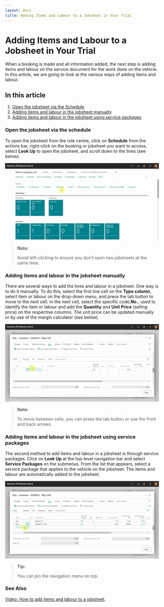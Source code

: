 ```yaml
---
layout: docs
title: Adding Items and Labour to a Jobsheet in Your Trial
---
```


# Adding Items and Labour to a Jobsheet in Your Trial

When a booking is made and all information added, the next step is adding items and labour on the service document for the work done on the vehicle. In this article, we are going to look at the various ways of adding items and labour.

## In this article

1. [Open the jobsheet via the Schedule](#open-the-jobsheet-via-the-schedule)
2. [Adding items and labour in the jobsheet manually](#adding-items-and-labour-in-the-jobsheet-manually)
3. [Adding items and labour in the jobsheet using service packages](#adding-items-and-labour-in-the-jobsheet-using-service-packages)

### Open the jobsheet via the schedule
To open the jobsheet from the role centre, click on **Schedule** from the actions bar, right-click on the booking or jobsheet you want to access, select **Look Up** to open the jobsheet, and scroll down to the lines (see below).

![](media/garagehive-trial-adding-items-and-labour-to-a-jobsheet1.gif)

> **Note:** 
>
> Avoid left-clicking to ensure you don’t open two jobsheets at the same time.

### Adding items and labour in the jobsheet manually
There are several ways to add the lines and labour in a jobsheet. One way is to do it manually. To do this, select the first line cell on the **Type column**, select item or labour on the drop-down menu, and press the tab button to move to the next cell. In the next cell, select the specific code,**No.**, used to identify the item or labour and add the **Quantity** and **Unit Price** (selling price) on the respective columns. The unit price can be updated manually or by use of the margin calculator (see below).

![](media/garagehive-trial-adding-items-and-labour-to-a-jobsheet2.gif)

> **Note:**
>
> To move between cells, you can press the tab button or use the front and back arrows. 

### Adding items and labour in the jobsheet using service packages
The second method to add items and labour in a jobsheet is through service packages. Click on **Look Up** at the top-level navigation bar and select **Service Packages** on the submenus. From the list that appears, select a service package that applies to the vehicle on the jobsheet. The items and labour are automatically added to the jobsheet.

![](media/garagehive-trial-adding-items-and-labour-to-a-jobsheet3.gif)

> **Tip:** 
>
> You can pin the navigation menu on top.

### **See Also**

[Video: How to add items and labour to a jobsheet](https://www.youtube.com/watch?v=ABnKqYB4f3A).